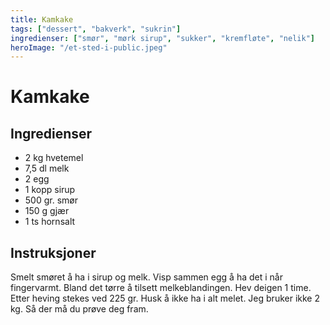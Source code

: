 ```yaml
---
title: Kamkake
tags: ["dessert", "bakverk", "sukrin"]
ingredienser: ["smør", "mørk sirup", "sukker", "kremfløte", "nelik"]
heroImage: "/et-sted-i-public.jpeg"
---
```


# Kamkake

## Ingredienser

- 2 kg hvetemel
- 7,5 dl melk
- 2 egg
- 1 kopp sirup
- 500 gr. smør
- 150 g gjær
- 1 ts hornsalt

## Instruksjoner

Smelt smøret å ha i sirup og melk. Visp sammen egg å ha det i når fingervarmt. Bland det tørre å tilsett melkeblandingen. Hev deigen 1 time. Etter heving stekes ved 225 gr. Husk å ikke ha i alt melet. Jeg bruker ikke 2 kg. Så der må du prøve deg fram.
